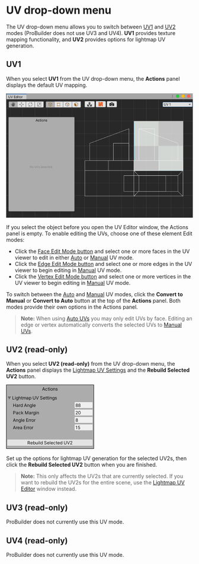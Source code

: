 # UV drop-down menu

The UV drop-down menu allows you to switch between [UV1](#uv1) and [UV2](#uv2) modes (ProBuilder does not use UV3 and UV4). __UV1__ provides texture mapping functionality, and __UV2__ provides options for lightmap UV generation.

<a name="uv1"></a>

## UV1

When you select **UV1** from the  UV drop-down menu, the **Actions** panel displays the default UV mapping.

![Default UV mapping for the UV1 mode](images/UVPanel_ActionPanel_NoSelection.png)

If you select the object before you open the UV Editor window, the Actions panel is empty. To enable editing the UVs, choose one of these element Edit modes:

- Click the [Face Edit Mode button](edit-mode-toolbar.md) and select one or more faces in the UV viewer to edit in either [Auto](auto-uvs-actions.md) or [Manual](manual-uvs-actions.md) UV mode.  
- Click the [Edge Edit Mode button](edit-mode-toolbar.md) and select one or more edges in the UV viewer to begin editing in [Manual](manual-uvs-actions.md) UV mode.
- Click the [Vertex Edit Mode button](edit-mode-toolbar.md) and select one or more vertices in the UV viewer to begin editing in [Manual](manual-uvs-actions.md) UV mode.

To switch between the [Auto](auto-uvs-actions.md) and [Manual](manual-uvs-actions.md) UV modes, click the **Convert to Manual** or **Convert to Auto** button at the top of the **Actions** panel. Both modes provide their own options in the Actions panel.

> **Note:** When using [Auto UVs](auto-uvs-actions.md) you may only edit UVs by face. Editing an edge or vertex automatically converts the selected UVs to [Manual UVs](manual-uvs-actions.md).



<a name="uv2"></a>

## UV2 (read-only)

When you select **UV2 (read-only)** from the UV drop-down menu, the **Actions** panel displays the [Lightmap UV Settings](https://docs.unity3d.com/Manual/LightingGiUvs-GeneratingLightmappingUVs.html) and the **Rebuild Selected UV2** button.

![Lightmap UV parameters](images/UVGenerationParams.png)

Set up the options for lightmap UV generation for the selected UV2s, then click the **Rebuild Selected UV2** button when you are finished.

> **Note:** This only affects the UV2s that are currently selected. If you want to rebuild the UV2s for the entire scene, use the [Lightmap UV Editor](Object_LightmapUVs.md) window instead.

## UV3 (read-only)

ProBuilder does not currently use this UV mode.

## UV4 (read-only)

ProBuilder does not currently use this UV mode.
